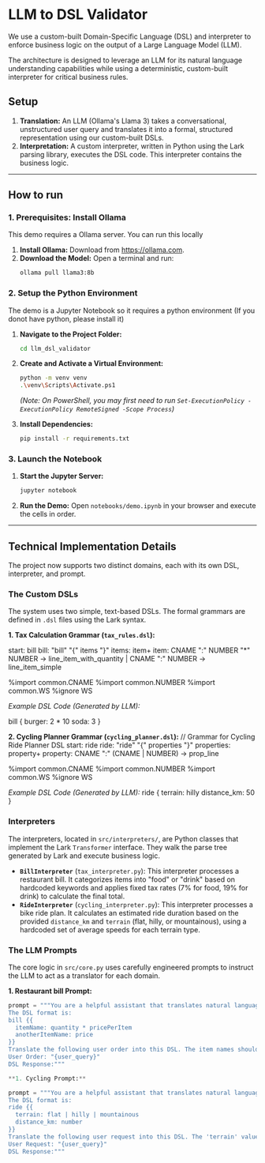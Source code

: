 # LLM to DSL Validator

We use a custom-built Domain-Specific Language (DSL) and interpreter to enforce business logic on the output of a Large Language Model (LLM).

The architecture is designed to leverage an LLM for its natural language understanding capabilities while using a deterministic, custom-built interpreter for critical business rules.

## Setup

1.  **Translation:** An LLM (Ollama's Llama 3) takes a conversational, unstructured user query and translates it into a formal, structured representation using our custom-built DSLs.
2.  **Interpretation:** A custom interpreter, written in Python using the Lark parsing library, executes the DSL code. This interpreter contains the business logic.

---

## How to run

### 1. Prerequisites: Install Ollama

This demo requires a Ollama server. You can run this locally

1.  **Install Ollama:** Download from <https://ollama.com>.
2.  **Download the Model:** Open a terminal and run:
    ```bash
    ollama pull llama3:8b
    ```

### 2. Setup the Python Environment

The demo is a Jupyter Notebook so it requires a python environment (If you donot have python, please install it)

1.  **Navigate to the Project Folder:**
    ```bash
    cd llm_dsl_validator
    ```
2.  **Create and Activate a Virtual Environment:**
    ```bash
    python -m venv venv
    .\venv\Scripts\Activate.ps1
    ```
    *(Note: On PowerShell, you may first need to run `Set-ExecutionPolicy -ExecutionPolicy RemoteSigned -Scope Process`)*

3.  **Install Dependencies:**
    ```bash
    pip install -r requirements.txt
    ```

### 3. Launch the Notebook

1.  **Start the Jupyter Server:**
    ```bash
    jupyter notebook
    ```
2.  **Run the Demo:** Open `notebooks/demo.ipynb` in your browser and execute the cells in order.

---

## Technical Implementation Details

The project now supports two distinct domains, each with its own DSL, interpreter, and prompt.

### The Custom DSLs

The system uses two simple, text-based DSLs. The formal grammars are defined in `.dsl` files using the Lark syntax.

**1. Tax Calculation Grammar (`tax_rules.dsl`):**

start: bill
bill: "bill" "{" items "}"
items: item+
item: CNAME ":" NUMBER "*" NUMBER -> line_item_with_quantity
| CNAME ":" NUMBER           -> line_item_simple

%import common.CNAME
%import common.NUMBER
%import common.WS
%ignore WS

*Example DSL Code (Generated by LLM):*

bill {
burger: 2 * 10
soda: 3
}


**2. Cycling Planner Grammar (`cycling_planner.dsl`):**
// Grammar for Cycling Ride Planner DSL
start: ride
ride: "ride" "{" properties "}"
properties: property+
property: CNAME ":" (CNAME | NUMBER) -> prop_line

%import common.CNAME
%import common.NUMBER
%import common.WS
%ignore WS


*Example DSL Code (Generated by LLM):*
ride {
terrain: hilly
distance_km: 50
}

### Interpreters

The interpreters, located in `src/interpreters/`, are Python classes that implement the Lark `Transformer` interface. They walk the parse tree generated by Lark and execute business logic.

* **`BillInterpreter`** (`tax_interpreter.py`): This interpreter processes a restaurant bill. It categorizes items into "food" or "drink" based on hardcoded keywords and applies fixed tax rates (7% for food, 19% for drink) to calculate the final total.
* **`RideInterpreter`** (`cycling_interpreter.py`): This interpreter processes a bike ride plan. It calculates an estimated ride duration based on the provided `distance_km` and `terrain` (flat, hilly, or mountainous), using a hardcoded set of average speeds for each terrain type.

### The LLM Prompts

The core logic in `src/core.py` uses carefully engineered prompts to instruct the LLM to act as a translator for each domain.

**1. Restaurant bill Prompt:**
```python
prompt = """You are a helpful assistant that translates natural language into a custom DSL.
The DSL format is:
bill {{
  itemName: quantity * pricePerItem
  anotherItemName: price
}}
Translate the following user order into this DSL. The item names should be simple, lowercase words like 'burger' or 'soda'.
User Order: "{user_query}"
DSL Response:"""

**1. Cycling Prompt:**

prompt = """You are a helpful assistant that translates natural language into a custom DSL for planning a bike ride.
The DSL format is:
ride {{
  terrain: flat | hilly | mountainous
  distance_km: number
}}
Translate the following user request into this DSL. The 'terrain' value must be an unquoted word.
User Request: "{user_query}"
DSL Response:"""
